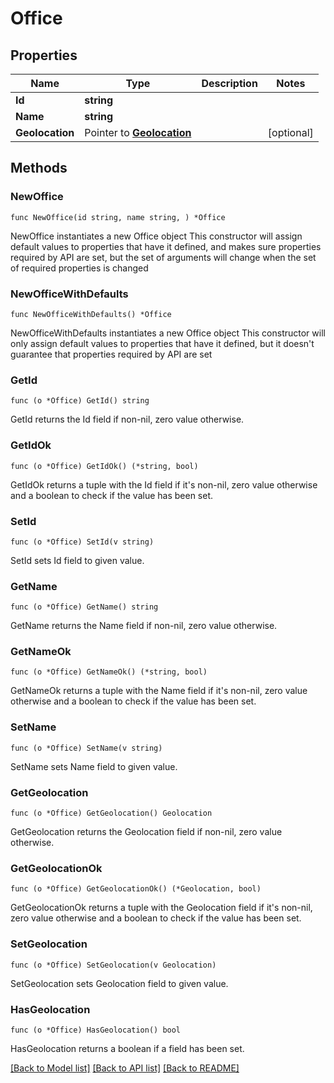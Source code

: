 # Office

## Properties

Name | Type | Description | Notes
------------ | ------------- | ------------- | -------------
**Id** | **string** |  | 
**Name** | **string** |  | 
**Geolocation** | Pointer to [**Geolocation**](Geolocation.md) |  | [optional] 

## Methods

### NewOffice

`func NewOffice(id string, name string, ) *Office`

NewOffice instantiates a new Office object
This constructor will assign default values to properties that have it defined,
and makes sure properties required by API are set, but the set of arguments
will change when the set of required properties is changed

### NewOfficeWithDefaults

`func NewOfficeWithDefaults() *Office`

NewOfficeWithDefaults instantiates a new Office object
This constructor will only assign default values to properties that have it defined,
but it doesn't guarantee that properties required by API are set

### GetId

`func (o *Office) GetId() string`

GetId returns the Id field if non-nil, zero value otherwise.

### GetIdOk

`func (o *Office) GetIdOk() (*string, bool)`

GetIdOk returns a tuple with the Id field if it's non-nil, zero value otherwise
and a boolean to check if the value has been set.

### SetId

`func (o *Office) SetId(v string)`

SetId sets Id field to given value.


### GetName

`func (o *Office) GetName() string`

GetName returns the Name field if non-nil, zero value otherwise.

### GetNameOk

`func (o *Office) GetNameOk() (*string, bool)`

GetNameOk returns a tuple with the Name field if it's non-nil, zero value otherwise
and a boolean to check if the value has been set.

### SetName

`func (o *Office) SetName(v string)`

SetName sets Name field to given value.


### GetGeolocation

`func (o *Office) GetGeolocation() Geolocation`

GetGeolocation returns the Geolocation field if non-nil, zero value otherwise.

### GetGeolocationOk

`func (o *Office) GetGeolocationOk() (*Geolocation, bool)`

GetGeolocationOk returns a tuple with the Geolocation field if it's non-nil, zero value otherwise
and a boolean to check if the value has been set.

### SetGeolocation

`func (o *Office) SetGeolocation(v Geolocation)`

SetGeolocation sets Geolocation field to given value.

### HasGeolocation

`func (o *Office) HasGeolocation() bool`

HasGeolocation returns a boolean if a field has been set.


[[Back to Model list]](../README.md#documentation-for-models) [[Back to API list]](../README.md#documentation-for-api-endpoints) [[Back to README]](../README.md)


